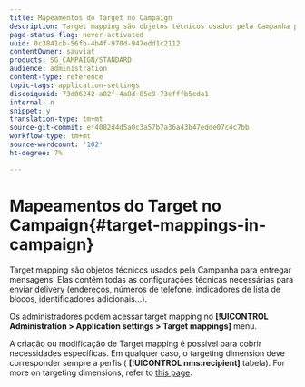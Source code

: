 ```yaml
---
title: Mapeamentos do Target no Campaign
description: Target mapping são objetos técnicos usados pela Campanha para entregar mensagens. Elas contêm todas as configurações técnicas necessárias para enviar delivery.
page-status-flag: never-activated
uuid: 0c3841cb-56fb-4b4f-970d-947edd1c2112
contentOwner: sauviat
products: SG_CAMPAIGN/STANDARD
audience: administration
content-type: reference
topic-tags: application-settings
discoiquuid: 73d06242-a02f-4a8d-85e9-73efffb5eda1
internal: n
snippet: y
translation-type: tm+mt
source-git-commit: ef4082d4d5a0c3a57b7a36a43b47edde07c4c7bb
workflow-type: tm+mt
source-wordcount: '102'
ht-degree: 7%

---
```



# Mapeamentos do Target no Campaign{#target-mappings-in-campaign}

Target mapping são objetos técnicos usados pela Campanha para entregar mensagens. Elas contêm todas as configurações técnicas necessárias para enviar delivery (endereços, números de telefone, indicadores de lista de blocos, identificadores adicionais...).

Os administradores podem acessar target mapping no **[!UICONTROL Administration > Application settings > Target mappings]** menu.

A criação ou modificação de Target mapping é possível para cobrir necessidades específicas. Em qualquer caso, o targeting dimension deve corresponder sempre a perfis ( **[!UICONTROL nms:recipient]** tabela). For more on targeting dimensions, refer to [this page](../../automating/using/query.md#targeting-dimensions-and-resources).
